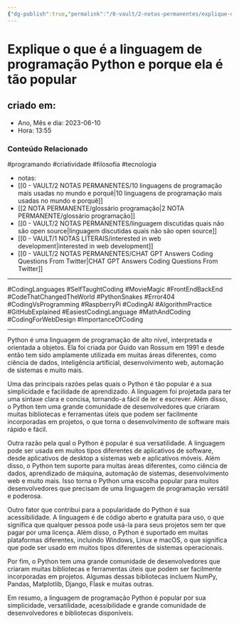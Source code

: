 ```yaml
---
{"dg-publish":true,"permalink":"/0-vault/2-notas-permanentes/explique-o-que-e-a-linguagem-de-programacao-python-e-porque-ela-e-tao-popular/","tags":["permanente","programando","criatividade","filosofia","tecnologia","CodingLanguages","SelfTaughtCoding","MovieMagic","FrontEndBackEnd","CodeThatChangedTheWorld","PythonSnakes","Error404","CodingVsProgramming","RaspberryPi","CodingAI","AlgorithmPractice","GitHubExplained","EasiestCodingLanguage","MathAndCoding","CodingForWebDesign","ImportanceOfCoding"],"dgHomeLink":true,"dgShowLocalGraph":true,"dgShowFileTree":true,"dgEnableSearch":true}
---
```


# Explique o que é a linguagem de programação Python e porque ela é tão popular

## criado em: 
-  Ano, Mês e dia: 2023-06-10
- Hora: 13:55

### Conteúdo Relacionado
#programando #criatividade #filosofia #tecnologia 
- notas: 
- [[0 - VAULT/2 NOTAS PERMANENTES/10 linguagens de programação mais usadas no mundo e porquê\|10 linguagens de programação mais usadas no mundo e porquê]]
- [[2 NOTA PERMANENTE/glossário programação\|2 NOTA PERMANENTE/glossário programação]]
- [[0 - VAULT/2 NOTAS PERMANENTES/linguagem discutidas quais não são open source\|linguagem discutidas quais não são open source]]
- [[0 - VAULT/1 NOTAS LITERAIS/interested in web development\|interested in web development]]
- [[0 - VAULT/2 NOTAS PERMANENTES/CHAT GPT Answers Coding Questions From Twitter\|CHAT GPT Answers Coding Questions From Twitter]]
---

#CodingLanguages #SelfTaughtCoding #MovieMagic #FrontEndBackEnd #CodeThatChangedTheWorld #PythonSnakes #Error404 #CodingVsProgramming #RaspberryPi #CodingAI #AlgorithmPractice #GitHubExplained #EasiestCodingLanguage #MathAndCoding #CodingForWebDesign #ImportanceOfCoding 

---

Python é uma linguagem de programação de alto nível, interpretada e orientada a objetos. Ela foi criada por Guido van Rossum em 1991 e desde então tem sido amplamente utilizada em muitas áreas diferentes, como ciência de dados, inteligência artificial, desenvolvimento web, automação de sistemas e muito mais.

Uma das principais razões pelas quais o Python é tão popular é a sua simplicidade e facilidade de aprendizado. A linguagem foi projetada para ter uma sintaxe clara e concisa, tornando-a fácil de ler e escrever. Além disso, o Python tem uma grande comunidade de desenvolvedores que criaram muitas bibliotecas e ferramentas úteis que podem ser facilmente incorporadas em projetos, o que torna o desenvolvimento de software mais rápido e fácil.

Outra razão pela qual o Python é popular é sua versatilidade. A linguagem pode ser usada em muitos tipos diferentes de aplicativos de software, desde aplicativos de desktop a sistemas web e aplicativos móveis. Além disso, o Python tem suporte para muitas áreas diferentes, como ciência de dados, aprendizado de máquina, automação de sistemas, desenvolvimento web e muito mais. Isso torna o Python uma escolha popular para muitos desenvolvedores que precisam de uma linguagem de programação versátil e poderosa.

Outro fator que contribui para a popularidade do Python é sua acessibilidade. A linguagem é de código aberto e gratuita para uso, o que significa que qualquer pessoa pode usá-la para seus projetos sem ter que pagar por uma licença. Além disso, o Python é suportado em muitas plataformas diferentes, incluindo Windows, Linux e macOS, o que significa que pode ser usado em muitos tipos diferentes de sistemas operacionais.

Por fim, o Python tem uma grande comunidade de desenvolvedores que criaram muitas bibliotecas e ferramentas úteis que podem ser facilmente incorporadas em projetos. Algumas dessas bibliotecas incluem NumPy, Pandas, Matplotlib, Django, Flask e muitas outras.

Em resumo, a linguagem de programação Python é popular por sua simplicidade, versatilidade, acessibilidade e grande comunidade de desenvolvedores e bibliotecas disponíveis.